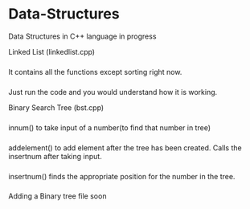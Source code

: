 # Data-Structures
Data Structures in C++ language
in progress

Linked List (linkedlist.cpp)
###
It contains all the functions except sorting right now.
###
Just run the code and you would understand how it is working.

Binary Search Tree (bst.cpp)
###
innum() to take input of a number(to find that number in tree)
### 
addelement() to add element after the tree has been created. Calls the insertnum after taking input.
###
insertnum() finds the appropriate position for the number in the tree.
###

Adding a Binary tree file soon

